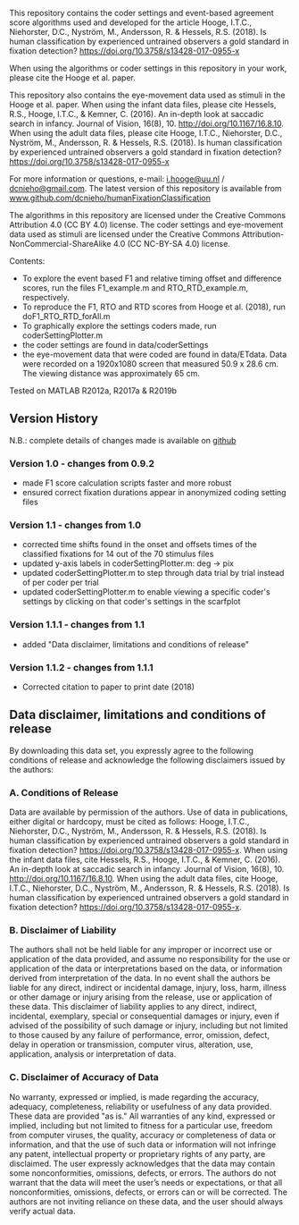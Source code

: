 This repository contains the coder settings and event-based agreement
score algorithms used and developed for the article Hooge, I.T.C.,
Niehorster, D.C., Nyström, M., Andersson, R. & Hessels, R.S. (2018). Is
human classification by experienced untrained observers a gold standard
in fixation detection?  https://doi.org/10.3758/s13428-017-0955-x

When using the algorithms or coder settings in this repository in your
work, please cite the Hooge et al. paper.

This repository also contains the eye-movement data used as stimuli in
the Hooge et al. paper. When using the infant data files, please cite
Hessels, R.S., Hooge, I.T.C., & Kemner, C. (2016). An in-depth look at
saccadic search in infancy. Journal of Vision, 16(8), 10.
http://doi.org/10.1167/16.8.10. When using the adult data files, please
cite Hooge, I.T.C., Niehorster, D.C., Nyström, M., Andersson, R. &
Hessels, R.S. (2018). Is human classification by experienced untrained
observers a gold standard in fixation detection?
https://doi.org/10.3758/s13428-017-0955-x

For more information or questions, e-mail: i.hooge@uu.nl /
dcnieho@gmail.com. The latest version of this repository is available
from www.github.com/dcnieho/humanFixationClassification

The algorithms in this repository are licensed under the Creative
Commons Attribution 4.0 (CC BY 4.0) license. The coder settings and
eye-movement data used as stimuli are licensed under the Creative
Commons Attribution-NonCommercial-ShareAlike 4.0 (CC NC-BY-SA 4.0)
license.

Contents:
- To explore the event based F1 and relative timing offset and difference
  scores, run the files F1_example.m and RTO_RTD_example.m, respectively.
- To reproduce the F1, RTO and RTD scores from Hooge et al. (2018),
  run doF1_RTO_RTD_forAll.m
- To graphically explore the settings coders made, run
  coderSettingPlotter.m
- the coder settings are found in data/coderSettings
- the eye-movement data that were coded are found in data/ETdata. Data
  were recorded on a 1920x1080 screen that measured 50.9 x 28.6 cm. The
  viewing distance was approximately 65 cm.

Tested on MATLAB R2012a, R2017a & R2019b

## Version History
N.B.: complete details of changes made is available on [github](https://github.com/dcnieho/humanFixationClassification)
### Version 1.0 - changes from 0.9.2
- made F1 score calculation scripts faster and more robust
- ensured correct fixation durations appear in anonymized coding setting files
### Version 1.1 - changes from 1.0
- corrected time shifts found in the onset and offsets times of the classified fixations for 14 out of the 70 stimulus files 
- updated y-axis labels in coderSettingPlotter.m: deg -> pix
- updated coderSettingPlotter.m to step through data trial by trial instead of per coder per trial
- updated coderSettingPlotter.m to enable viewing a specific coder's settings by clicking on that coder's settings in the scarfplot
### Version 1.1.1 - changes from 1.1
- added "Data disclaimer, limitations and conditions of release"
### Version 1.1.2 - changes from 1.1.1
- Corrected citation to paper to print date (2018)




## Data disclaimer, limitations and conditions of release
By downloading this data set, you expressly agree to the following conditions of release and acknowledge the following disclaimers issued by the authors:

### A. Conditions of Release
Data are available by permission of the authors. Use of data in publications, either digital or hardcopy, must be cited as follows: 
Hooge, I.T.C., Niehorster, D.C., Nyström, M., Andersson, R. & Hessels, R.S. (2018). Is human classification by experienced untrained observers a gold standard in fixation detection?  https://doi.org/10.3758/s13428-017-0955-x.
When using the infant data files, cite Hessels, R.S., Hooge, I.T.C., & Kemner, C. (2016). An in-depth look at saccadic search in infancy. Journal of Vision, 16(8), 10. http://doi.org/10.1167/16.8.10.
When using the adult data files, cite Hooge, I.T.C., Niehorster, D.C., Nyström, M., Andersson, R. & Hessels, R.S. (2018). Is human classification by experienced untrained observers a gold standard in fixation detection? https://doi.org/10.3758/s13428-017-0955-x.

### B. Disclaimer of Liability
The authors shall not be held liable for any improper or incorrect use or application of the data provided, and assume no responsibility for the use or application of the data or interpretations based on the data, or information derived from interpretation of the data. In no event shall the authors be liable for any direct, indirect or incidental damage, injury, loss, harm, illness or other damage or injury arising from the release, use or application of these data. This disclaimer of liability applies to any direct, indirect, incidental, exemplary, special or consequential damages or injury, even if advised of the possibility of such damage or injury, including but not limited to those caused by any failure of performance, error, omission, defect, delay in operation or transmission, computer virus, alteration, use, application, analysis or interpretation of data.

### C. Disclaimer of Accuracy of Data
No warranty, expressed or implied, is made regarding the accuracy, adequacy, completeness, reliability or usefulness of any data provided. These data are provided "as is." All warranties of any kind, expressed or implied, including but not limited to fitness for a particular use, freedom from computer viruses, the quality, accuracy or completeness of data or information, and that the use of such data or information will not infringe any patent, intellectual property or proprietary rights of any party, are disclaimed. The user expressly acknowledges that the data may contain some nonconformities, omissions, defects, or errors. The authors do not warrant that the data will meet the user’s needs or expectations, or that all nonconformities, omissions, defects, or errors can or will be corrected. The authors are not inviting reliance on these data, and the user should always verify actual data.
